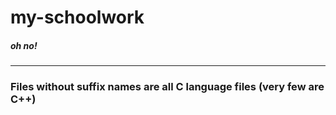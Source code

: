 # my-schoolwork
##### oh no!
---
### Files without suffix names are all C language files (very few are C++)
